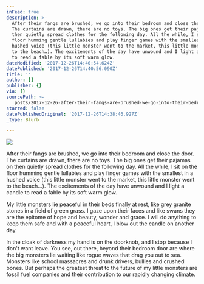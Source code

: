 ```yaml
---
inFeed: true
description: >-
  After their fangs are brushed, we go into their bedroom and close the door.
  The curtains are drawn, there are no toys. The big ones get their pajamas on
  then quietly spread clothes for the following day. All the while, I sit on the
  floor humming gentle lullabies and play finger games with the smallest in a
  hushed voice (this little monster went to the market, this little monster went
  to the beach…). The excitements of the day have unwound and I light a candle
  to read a fable by its soft warm glow. 
dateModified: '2017-12-26T14:40:54.624Z'
datePublished: '2017-12-26T14:40:56.090Z'
title: ''
author: []
publisher: {}
via: {}
sourcePath: >-
  _posts/2017-12-26-after-their-fangs-are-brushed-we-go-into-their-bedroom-and.md
starred: false
datePublishedOriginal: '2017-12-26T14:38:46.927Z'
_type: Blurb

---
```

![](https://imgflo.herokuapp.com/graph/2b2431f8e7ba7b0/7ec45f4bffa6c91c02c1fa1fabc87d12/croprotate.jpg?cropheight=555&cropwidth=559&degrees=0&input=https%3A%2F%2Fthe-grid-user-content.s3-us-west-2.amazonaws.com%2F65bc3176-e4a6-48d6-b3ef-b9c281a2b53e.jpg&x=152&y=0)

After their fangs are brushed, we go into their bedroom and close the door. The curtains are drawn, there are no toys. The big ones get their pajamas on then quietly spread clothes for the following day. All the while, I sit on the floor humming gentle lullabies and play finger games with the smallest in a hushed voice (this little monster went to the market, this little monster went to the beach...). The excitements of the day have unwound and I light a candle to read a fable by its soft warm glow. 

My little monsters lie peaceful in their beds finally at rest, like grey granite stones in a field of green grass. I gaze upon their faces and like swans they are the epitome of hope and beauty, wonder and grace. I will do anything to keep them safe and with a peaceful heart, I blow out the candle on another day. 

In the cloak of darkness my hand is on the doorknob, and I stop because I don't want leave. You see, out there, beyond their bedroom door are where the big monsters lie waiting like rogue waves that drag you out to sea. Monsters like school massacres and drunk drivers, bullies and crushed bones. But perhaps the greatest threat to the future of my little monsters are fossil fuel companies and their contribution to our rapidly changing climate.
